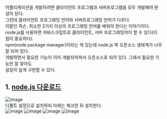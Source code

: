 어플리케이션을 개발하려면 클라이언트 프로그램과 서버프로그램을 모두 개발해야 완성이 된다.  
그런데 클라이언트 프로그래밍 언어와 서버프로그래밍 언어가 다르다.   
이말인 즉슨, 최소한 2가지 이상의 프로그래밍 언어를 배워야 한다는 이야기이다.  
node.js를 사용하면 자바스크립트로 클라이언트, 서버 프로그래밍까지 할 수 있다(이 점이 중요하다).  
npm(node package manager)이라는 게 있는데 node.js 쪽 오픈소스 생태계가 너무 잘 되어 있다.  
개발하면서 필요한 기능이 이미 개발되어져서 오픈소스로 되어 있다.  그래서 필요한 기능만 잘 찾아도  
굉장히 쉽게 구현할 수 있다.  

## 1. [node.js 다운로드](https://nodejs.org/ko/)
![image](https://user-images.githubusercontent.com/33191974/147477062-578127e3-e33d-4176-8b37-e2ccb5f31b9c.png)  
디폴트 설정으로 설치하되 아래는 체크한 뒤 설치한다.  
![image](https://user-images.githubusercontent.com/33191974/147477213-ca3c5b14-0cfa-4686-a9d0-2038ecf5b2a8.png)
![image](https://user-images.githubusercontent.com/33191974/147477473-36ff7ff0-5651-4768-8b62-d70e56d4e32d.png)
![image](https://user-images.githubusercontent.com/33191974/147477517-e7870f29-9b2e-4dd1-8258-77121cdf804d.png)
![image](https://user-images.githubusercontent.com/33191974/147478140-db4eb4d9-c734-4599-9422-c37b4e721926.png)




